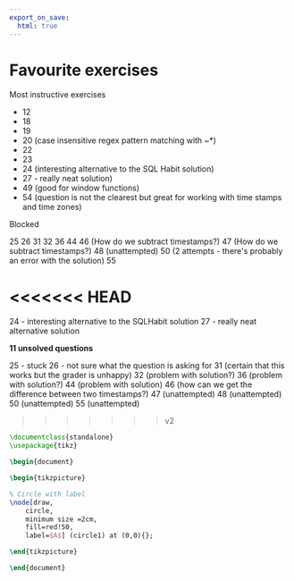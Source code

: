 ```yaml
---
export_on_save:
  html: true
---
```

# Favourite exercises

Most instructive exercises

- 12
- 18
- 19
- 20 (case insensitive regex pattern matching with ~*)
- 22
- 23 
- 24 (interesting alternative to the SQL Habit solution)
- 27 - really neat solution)
- 49 (good for window functions)
- 54 (question is not the clearest but great for working with time stamps and time zones)

Blocked

25
26
31
32
36
44
46 (How do we subtract timestamps?)
47 (How do we subtract timestamps?)
48 (unattempted)
50 (2 attempts - there's probably an error with the solution)
55


<<<<<<< HEAD
=======
24 - interesting alternative to the SQLHabit solution
27 - really neat alternative solution

**11 unsolved questions**

25 - stuck
26 - not sure what the question is asking for
31 (certain that this works but the grader is unhappy)
32 (problem with solution?)
36 (problem with solution?)
44 (problem with solution)
46 (how can we get the difference between two timestamps?)
47 (unattempted)
48 (unattempted)
50 (unattempted)
55 (unattempted)

>>>>>>> v2


```latex {cmd=true hide=true}
\documentclass{standalone}
\usepackage{tikz}

\begin{document}

\begin{tikzpicture}

% Circle with label
\node[draw,
	circle,
	minimum size =2cm,
	fill=red!50,
	label=$A$] (circle1) at (0,0){};

\end{tikzpicture}

\end{document}
```